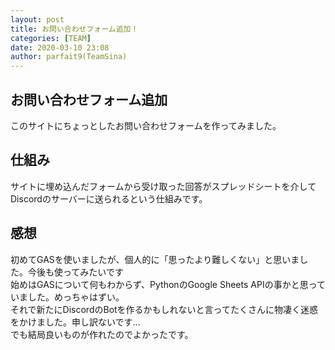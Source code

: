 ```yaml
---
layout: post
title: お問い合わせフォーム追加！
categories: [TEAM]
date: 2020-03-10 23:08
author: parfait9(TeamSina)
---
```

## お問い合わせフォーム追加
このサイトにちょっとしたお問い合わせフォームを作ってみました。

## 仕組み
サイトに埋め込んだフォームから受け取った回答がスプレッドシートを介してDiscordのサーバーに送られるという仕組みです。

## 感想
初めてGASを使いましたが、個人的に「思ったより難しくない」と思いました。今後も使ってみたいです  
始めはGASについて何もわからず、PythonのGoogle Sheets APIの事かと思っていました。めっちゃはずい。  
それで新たにDiscordのBotを作るかもしれないと言ってたくさんに物凄く迷惑をかけました。申し訳ないです...  
でも結局良いものが作れたのでよかったです。  
